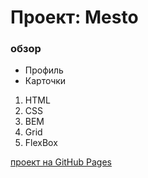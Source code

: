 # Проект: Mesto

### обзор

-   Профиль
-   Карточки

1. HTML
2. CSS
3. BEM
4. Grid
5. FlexBox

[проект на GitHub Pages](https://badchump.github.io/mesto-project/)
